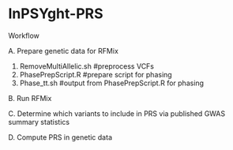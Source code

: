 # InPSYght-PRS

Workflow

A. Prepare genetic data for RFMix
1. RemoveMultiAllelic.sh #preprocess VCFs
2. PhasePrepScript.R #prepare script for phasing
3. Phase_tt.sh #output from PhasePrepScript.R for phasing

B. Run RFMix

C. Determine which variants to include in PRS via published GWAS summary statistics

D. Compute PRS in genetic data
